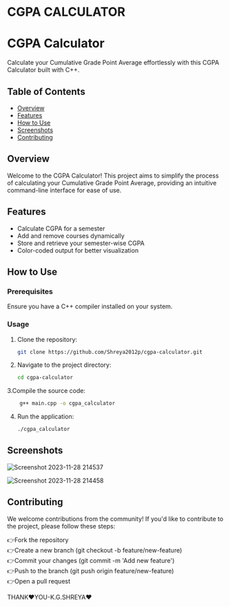 # CGPA CALCULATOR 
# CGPA Calculator

Calculate your Cumulative Grade Point Average effortlessly with this CGPA Calculator built with C++.

## Table of Contents

- [Overview](#overview)
- [Features](#features)
- [How to Use](#how-to-use)
- [Screenshots](#screenshots)
- [Contributing](#contributing)

## Overview

Welcome to the CGPA Calculator! This project aims to simplify the process of calculating your Cumulative Grade Point Average, providing an intuitive command-line interface for ease of use.

## Features

- Calculate CGPA for a semester
- Add and remove courses dynamically
- Store and retrieve your semester-wise CGPA
- Color-coded output for better visualization

## How to Use

### Prerequisites

Ensure you have a C++ compiler installed on your system.

### Usage

1. Clone the repository:

   ```bash
   git clone https://github.com/Shreya2012p/cgpa-calculator.git
   ```
2. Navigate to the project directory:
   ```bash
   cd cgpa-calculator
   ```
   
3.Compile the source code:
```bash
    g++ main.cpp -o cgpa_calculator
 ```
    
4. Run the application:
    ```bash
    ./cgpa_calculator
    ```

## Screenshots
![Screenshot 2023-11-28 214537](https://github.com/Shreya2012p/CGPA/assets/96654167/2be5bc8e-896e-46c9-8adf-4e0c41e2640c)

![Screenshot 2023-11-28 214458](https://github.com/Shreya2012p/CGPA/assets/96654167/e28b4bdb-3ba1-47df-8b9d-4ac205a926ba)

## Contributing
We welcome contributions from the community! If you'd like to contribute to the project, please follow these steps:

👉Fork the repository</br>
👉Create a new branch (git checkout -b feature/new-feature)</br>
👉Commit your changes (git commit -m 'Add new feature')</br>
👉Push to the branch (git push origin feature/new-feature)</br>
👉Open a pull request</br>

THANK❤️YOU-K.G.SHREYA❤️
